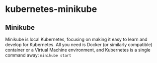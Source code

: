 # kubernetes-minikube

## Minikube

Minikube is local Kubernetes, focusing on making it easy to learn and develop for Kubernetes.
All you need is Docker (or similarly compatible) container or a Virtual Machine environment, and Kubernetes is a single command away: `minikube start`
